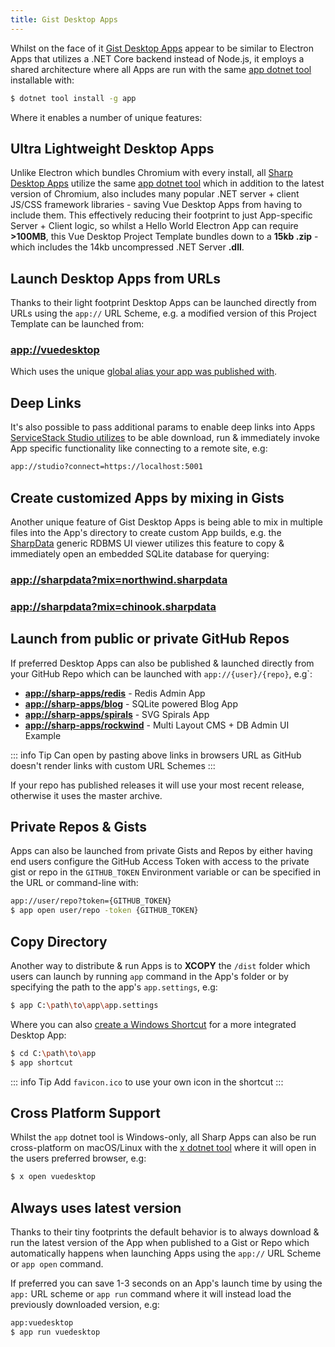 ```yaml
---
title: Gist Desktop Apps
---
```


Whilst on the face of it [Gist Desktop Apps](https://sharpscript.net/sharp-apps/gist-desktop-apps) appear to be similar to 
Electron Apps that utilizes a .NET Core backend instead of Node.js, it employs a shared architecture where
all Apps are run with the same [app dotnet tool](https://docs.servicestack.net/netcore-windows-desktop) installable with:

```bash
$ dotnet tool install -g app
```

Where it enables a number of unique features: 

## Ultra Lightweight Desktop Apps

Unlike Electron which bundles Chromium with every install, all [Sharp Desktop Apps](https://sharpscript.net/sharp-apps/) utilize the same 
[app dotnet tool](https://docs.servicestack.net/netcore-windows-desktop) which in addition to the 
latest version of Chromium, also includes many popular .NET server + client JS/CSS framework libraries - 
saving Vue Desktop Apps from having to include them. This effectively reducing their footprint to just App-specific Server + Client logic, 
so whilst a Hello World Electron App can require **>100MB**, this Vue Desktop Project Template bundles down 
to a **15kb .zip** - which includes the 14kb uncompressed .NET Server **.dll**. 

## Launch Desktop Apps from URLs

Thanks to their light footprint Desktop Apps can be launched directly from URLs using the `app://` URL Scheme, e.g.
a modified version of this Project Template can be launched from:

<h3><a href="app://vuedesktop">app://vuedesktop</a></h3>

Which uses the unique [global alias your app was published with](https://sharpscript.net/sharp-apps/gist-desktop-apps#publishing-gist-apps). 

## Deep Links

It's also possible to pass additional params to enable deep links into Apps 
[ServiceStack Studio utilizes](https://docs.servicestack.net/studio#starting-servicestack-studio)
to be able download, run & immediately invoke App specific functionality like connecting to a remote site, e.g:

```bash
app://studio?connect=https://localhost:5001
```

## Create customized Apps by mixing in Gists

Another unique feature of Gist Desktop Apps is being able to mix in multiple files into the App's directory to
create custom App builds, e.g. the [SharpData](https://sharpscript.net/sharp-apps/sharpdata) generic RDBMS UI viewer
utilizes this feature to copy & immediately open an embedded SQLite database for querying: 

<h3><a href="app://sharpdata?mix=northwind.sharpdata">app://sharpdata?mix=northwind.sharpdata</a></h3>
<h3><a href="app://sharpdata?mix=chinook.sharpdata">app://sharpdata?mix=chinook.sharpdata</a></h3>

## Launch from public or private GitHub Repos

If preferred Desktop Apps can also be published & launched directly from your GitHub Repo which can be launched with `app://{user}/{repo}`, e.g`:


<ul>
    <li><b><a href="app://sharp-apps/redis">app://sharp-apps/redis</a></b> - Redis Admin App</li>
    <li><b><a href="app://sharp-apps/blog">app://sharp-apps/blog</a></b> - SQLite powered Blog App</li>
    <li><b><a href="app://sharp-apps/spirals">app://sharp-apps/spirals</a></b> - SVG Spirals App</li>
    <li><b><a href="app://sharp-apps/rockwind">app://sharp-apps/rockwind</a></b> - Multi Layout CMS + DB Admin UI Example</li>
</ul>

::: info Tip
Can open by pasting above links in browsers URL as GitHub doesn't render links with custom URL Schemes
:::

If your repo has published releases it will use your most recent release, otherwise it uses the master archive. 

## Private Repos & Gists

Apps can also be launched from private Gists and Repos by either having end users configure the GitHub Access Token
with access to the private gist or repo in the `GITHUB_TOKEN` Environment variable or can be specified in the URL
or command-line with: 

```bash
app://user/repo?token={GITHUB_TOKEN}
$ app open user/repo -token {GITHUB_TOKEN}
```

## Copy Directory

Another way to distribute & run Apps is to **XCOPY** the `/dist` folder which users can launch by running `app` command in 
the App's folder or by specifying the path to the app's `app.settings`, e.g: 

```bash
$ app C:\path\to\app\app.settings
```

Where you can also [create a Windows Shortcut](https://docs.servicestack.net/netcore-windows-desktop#create-windows-desktop-shortcuts) 
for a more integrated Desktop App: 

```bash
$ cd C:\path\to\app
$ app shortcut
```

::: info Tip
Add `favicon.ico` to use your own icon in the shortcut
:::

## Cross Platform Support

Whilst the `app` dotnet tool is Windows-only, all Sharp Apps can also be run cross-platform on macOS/Linux with the 
[x dotnet tool](https://docs.servicestack.net/dotnet-tool) where it will open in the users preferred browser, e.g:

```bash
$ x open vuedesktop 
```

## Always uses latest version

Thanks to their tiny footprints the default behavior is to always download & run the latest version of the App when 
published to a Gist or Repo which automatically happens when launching Apps using the `app://` URL Scheme or `app open` command.

If preferred you can save 1-3 seconds on an App's launch time by using the `app:` URL scheme or `app run` command where
it will instead load the previously downloaded version, e.g:

```bash
app:vuedesktop
$ app run vuedesktop
```
